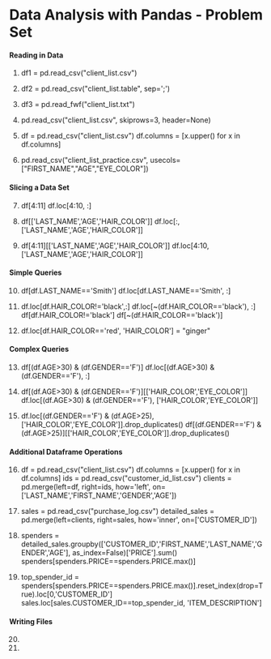 # Data Analysis with Pandas - Problem Set


#### Reading in Data

1. df1 = pd.read_csv("client_list.csv")

2. df2 = pd.read_csv("client_list.table", sep=';')

3. df3 = pd.read_fwf("client_list.txt")

4. pd.read_csv("client_list.csv", skiprows=3, header=None)

5. df = pd.read_csv("client_list.csv")
   df.columns = [x.upper() for x in df.columns]
   
6. pd.read_csv("client_list_practice.csv", usecols=["FIRST_NAME","AGE","EYE_COLOR"])


#### Slicing a Data Set

7. df[4:11]
   df.loc[4:10, :]

8. df[['LAST_NAME','AGE','HAIR_COLOR']]
   df.loc[:, ['LAST_NAME','AGE','HAIR_COLOR']]

9. df[4:11][['LAST_NAME','AGE','HAIR_COLOR']]
   df.loc[4:10, ['LAST_NAME','AGE','HAIR_COLOR']]


#### Simple Queries

10. df[df.LAST_NAME=='Smith']
    df.loc[df.LAST_NAME=='Smith', :]

11. df.loc[df.HAIR_COLOR!='black',:]
    df.loc[~(df.HAIR_COLOR=='black'), :]
    df[df.HAIR_COLOR!='black']
    df[~(df.HAIR_COLOR=='black')]

12. df.loc[df.HAIR_COLOR=='red', 'HAIR_COLOR'] = "ginger"


#### Complex Queries

13. df[(df.AGE>30) & (df.GENDER=='F')]
    df.loc[(df.AGE>30) & (df.GENDER=='F'), :]

14. df[(df.AGE>30) & (df.GENDER=='F')][['HAIR_COLOR','EYE_COLOR']]
    df.loc[(df.AGE>30) & (df.GENDER=='F'), ['HAIR_COLOR','EYE_COLOR']]

15. df.loc[(df.GENDER=='F') & (df.AGE>25), ['HAIR_COLOR','EYE_COLOR']].drop_duplicates()
    df[(df.GENDER=='F') & (df.AGE>25)][['HAIR_COLOR','EYE_COLOR']].drop_duplicates()


#### Additional Dataframe Operations

16. df = pd.read_csv("client_list.csv")
    df.columns = [x.upper() for x in df.columns]
    ids = pd.read_csv("customer_id_list.csv")
    clients = pd.merge(left=df, right=ids, how='left', on=['LAST_NAME','FIRST_NAME','GENDER','AGE'])

17. sales = pd.read_csv("purchase_log.csv")
    detailed_sales = pd.merge(left=clients, right=sales, how='inner', on=['CUSTOMER_ID'])

18. spenders = detailed_sales.groupby(['CUSTOMER_ID','FIRST_NAME','LAST_NAME','GENDER','AGE'], as_index=False)['PRICE'].sum()
    spenders[spenders.PRICE==spenders.PRICE.max()]

19. top_spender_id = spenders[spenders.PRICE==spenders.PRICE.max()].reset_index(drop=True).loc[0,'CUSTOMER_ID']
    sales.loc[sales.CUSTOMER_ID==top_spender_id, 'ITEM_DESCRIPTION']

#### Writing Files

20. 

21.
